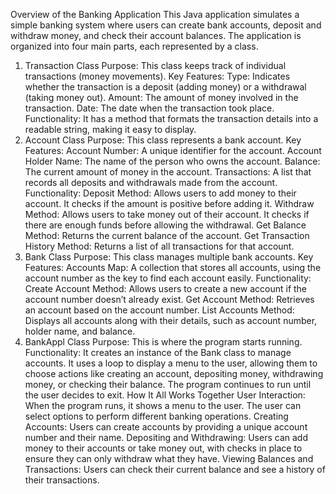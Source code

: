 Overview of the Banking Application 
This Java application simulates a simple banking system where users can create bank accounts, deposit and withdraw money, and check their account balances. 
The application is organized into four main parts, each represented by a class. 
1. Transaction Class Purpose: This class keeps track of individual transactions (money movements). 
   Key Features:
     Type: Indicates whether the transaction is a deposit (adding money) or a withdrawal (taking money out).
     Amount: The amount of money involved in the transaction.
     Date: The date when the transaction took place.
   Functionality: It has a method that formats the transaction details into a readable string, making it easy to display.
 2. Account Class Purpose: This class represents a bank account.
     Key Features:
       Account Number: A unique identifier for the account.
       Account Holder Name: The name of the person who owns the account.
       Balance: The current amount of money in the account.
       Transactions: A list that records all deposits and withdrawals made from the account.
     Functionality:
       Deposit Method: Allows users to add money to their account. It checks if the amount is positive before adding it.
       Withdraw Method: Allows users to take money out of their account. It checks if there are enough funds before allowing the withdrawal.
       Get Balance Method: Returns the current balance of the account.
       Get Transaction History Method: Returns a list of all transactions for that account.
3. Bank Class Purpose: This class manages multiple bank accounts.
     Key Features:
       Accounts Map: A collection that stores all accounts, using the account number as the key to find each account easily.
     Functionality:
       Create Account Method: Allows users to create a new account if the account number doesn’t already exist.
       Get Account Method: Retrieves an account based on the account number.
       List Accounts Method: Displays all accounts along with their details, such as account number, holder name, and balance.
4. BankAppl Class Purpose: This is where the program starts running.
    Functionality:
    It creates an instance of the Bank class to manage accounts.
    It uses a loop to display a menu to the user, allowing them to choose actions like creating an account, depositing money, withdrawing money, or checking their balance.
    The program continues to run until the user decides to exit.
How It All Works Together
 User Interaction: When the program runs, it shows a menu to the user. The user can select options to perform different banking operations.
 Creating Accounts: Users can create accounts by providing a unique account number and their name.
 Depositing and Withdrawing: Users can add money to their accounts or take money out, with checks in place to ensure they can only withdraw what they have.
 Viewing Balances and Transactions: Users can check their current balance and see a history of their transactions.
